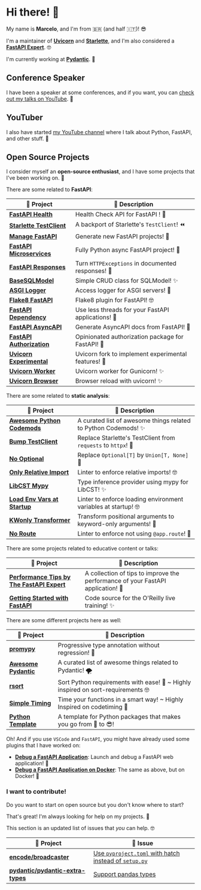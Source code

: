 # Hi there! 👋

My name is **Marcelo**, and I'm from 🇧🇷 (and half 🇮🇹)! 😎

I'm a maintainer of **[Uvicorn]** and **[Starlette]**, and I'm also considered a **[FastAPI Expert]**. 🤓

I'm currently working at **[Pydantic]**. 🚀

## Conference Speaker

I have been a speaker at some conferences, and if you want, you can [check out my talks on YouTube]. 🎤

## YouTuber

I also have started [my YouTube channel] where I talk about Python, FastAPI, and other stuff. 🎥

## Open Source Projects

I consider myself an **open-source enthusiast**, and I have some projects that I've been working on. 🤩

There are some related to **FastAPI**:

|  🎁 Project   | 📜 Description  |
|---|---|
| **[FastAPI Health]** | Health Check API for FastAPI ! :rocket: |
| **[Starlette TestClient]** | A backport of Starlette's `TestClient`! :rewind: |
| **[Manage FastAPI]** |  Generate new FastAPI projects! 🎉 |
| **[FastAPI Microservices]**  |  Fully Python async FastAPI project! 🚀 |
| **[FastAPI Responses]** | Turn `HTTPExceptions` in documented responses! 🤖 |
| **[BaseSQLModel]** | Simple CRUD class for SQLModel! ✨ |
| **[ASGI Logger]** | Access logger for ASGI servers! 🎉 |
| **[Flake8 FastAPI]** | Flake8 plugin for FastAPI! 🤓 |
| **[FastAPI Dependency]** | Use less threads for your FastAPI applications! 🚚 |
| **[FastAPI AsyncAPI]** | Generate AsyncAPI docs from FastAPI! 🚀 |
| **[FastAPI Authorization]** | Opinionated authorization package for FastAPI! 🎉 |
| **[Uvicorn Experimental]** | Uvicorn fork to implement experimental features! 👀 |
| **[Uvicorn Worker]** | Uvicorn worker for Gunicorn! ✨ |
| **[Uvicorn Browser]** | Browser reload with uvicorn! ✨ |

There are some related to **static analysis**:

| 🎁 Project   | 📜 Description  |
|---|---|
| **[Awesome Python Codemods]** | A curated list of awesome things related to Python Codemods! ✨ |
| **[Bump TestClient]** | Replace Starlette's TestClient from `requests` to `httpx`! 🎉 |
| **[No Optional]** | Replace `Optional[T]` by `Union[T, None]` 👀 |
| **[Only Relative Import]** | Linter to enforce relative imports! 🤓 |
| **[LibCST Mypy]** | Type inference provider using mypy for LibCST! ✨ |
| **[Load Env Vars at Startup]** | Linter to enforce loading environment variables at startup! 🤓 |
| **[KWonly Transformer]** | Transform positional arguments to keyword-only arguments!  🎉 |
| **[No Route]** | Linter to enforce not using `@app.route`! 📝 |

There are some projects related to educative content or talks:

| 🎁 Project   | 📜 Description  |
|---|---|
| **[Performance Tips by The FastAPI Expert]** | A collection of tips to improve the performance of your FastAPI application! 🚀 |
| **[Getting Started with FastAPI]** | Code source for the O'Reilly live training! ✨ |

There are some different projects here as well:

| 🎁 Project   | 📜 Description  |
|---|---|
| **[promypy]** | Progressive type annotation without regression! 🚀 |
| **[Awesome Pydantic]** | A curated list of awesome things related to Pydantic! 🌪️ |
| **[rsort]** | Sort Python requirements with ease! :tada: ~ Highly inspired on sort-requirements 🤓 |
| **[Simple Timing]** | Time your functions in a smart way! ~ Highly Inspired on codetiming :tada: |
| **[Python Template]** | A template for Python packages that makes you go from :hot_face: to :sunglasses:! |

Oh! And if you use `VSCode` and `FastAPI`, you might have already used some plugins that I have worked on:

- **[Debug a FastAPI Application]**: Launch and debug a FastAPI web application! :tada:
- **[Debug a FastAPI Application on Docker]**: The same as above, but on Docker! 👀

### I want to contribute!

Do you want to start on open source but you don't know where to start?

That's great! I'm always looking for help on my projects. 🤩

This section is an updated list of issues that _you_ can help. 🤓

| 🎁 Project   | 📜 Issue |
|---|---|
| **[encode/broadcaster]** | [Use `pyproject.toml` with hatch instead of `setup.py`] |
| **[pydantic/pydantic-extra-types]** | [Support pandas types] |

[ASGI Logger]: https://github.com/Kludex/asgi-logger
[Awesome Pydantic]: https://github.com/Kludex/awesome-pydantic
[Awesome Python Codemods]: https://github.com/Kludex/awesome-python-codemods
[BaseSQLModel]: https://github.com/Kludex/basesqlmodel
[Bump TestClient]: https://github.com/Kludex/bump-testclient
[check out my talks on YouTube]: https://www.youtube.com/playlist?list=PLHI4xriXPKCjEN_8i5nEM0zPh8PxgEQPW
[Debug a FastAPI Application]: https://github.com/microsoft/vscode-python/pull/14606
[Debug a FastAPI Application on Docker]: https://github.com/microsoft/vscode-docker/pull/2740
[FastAPI AsyncAPI]: https://github.com/Kludex/fastapi-asyncapi
[FastAPI Authorization]: https://github.com/Kludex/fastapi-authorization
[FastAPI Dependency]: https://github.com/kludex/fastapi-dependency
[FastAPI Expert]: https://fastapi.tiangolo.com/fastapi-people/#experts
[FastAPI Health]: https://github.com/Kludex/fastapi-health
[FastAPI Microservices]: https://github.com/Kludex/fastapi-microservices
[FastAPI Responses]: https://github.com/Kludex/fastapi-responses
[Flake8 FastAPI]: https://github.com/Kludex/flake8-fastapi
[Getting Started with FastAPI]: https://github.com/Kludex/fastapi-workshop
[KWonly Transformer]: https://github.com/Kludex/kwonly-transformer
[LibCST Mypy]: https://github.com/Kludex/libcst-mypy
[Load Env Vars at Startup]: https://github.com/Kludex/load-env-vars-at-startup
[Manage FastAPI]: https://github.com/ycd/manage-fastapi
[No Optional]: https://github.com/Kludex/no-optional
[No Route]: https://github.com/Kludex/no-route
[my YouTube channel]: https://www.youtube.com/channel/UC91TdNbobUqT3d2CHcTkx8A
[Only Relative Import]: https://github.com/Kludex/only-relative-import
[Performance Tips by The FastAPI Expert]: https://github.com/Kludex/fastapi-performance
[promypy]: https://github.com/Kludex/promypy
[Python Template]: https://github.com/Kludex/python-template
[Pydantic]: https://pydantic.dev/
[rsort]: https://github.com/Kludex/rsort
[Simple Timing]: https://github.com/Kludex/simpletiming
[Starlette]: https://github.com/encode/starlette
[Starlette TestClient]: https://github.com/Kludex/starlette-testclient
[Uvicorn]: https://github.com/encode/uvicorn
[Uvicorn Browser]: https://github.com/Kludex/uvicorn-browser
[Uvicorn Experimental]: https://github.com/Kludex/uvicorn-exp
[Uvicorn Worker]: https://github.com/Kludex/uvicorn-worker
[encode/broadcaster]: https://github.com/encode/broadcaster
[Use `pyproject.toml` with hatch instead of `setup.py`]: https://github.com/encode/broadcaster/issues/93
[pydantic/pydantic-extra-types]: https://github.com/pydantic/pydantic-extra-types
[Support pandas types]: https://github.com/pydantic/pydantic-extra-types/issues/64